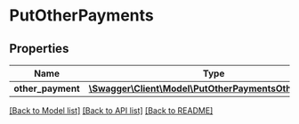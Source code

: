 # PutOtherPayments

## Properties
Name | Type | Description | Notes
------------ | ------------- | ------------- | -------------
**other_payment** | [**\Swagger\Client\Model\PutOtherPaymentsOtherPayment**](PutOtherPaymentsOtherPayment.md) |  | 

[[Back to Model list]](../README.md#documentation-for-models) [[Back to API list]](../README.md#documentation-for-api-endpoints) [[Back to README]](../README.md)


